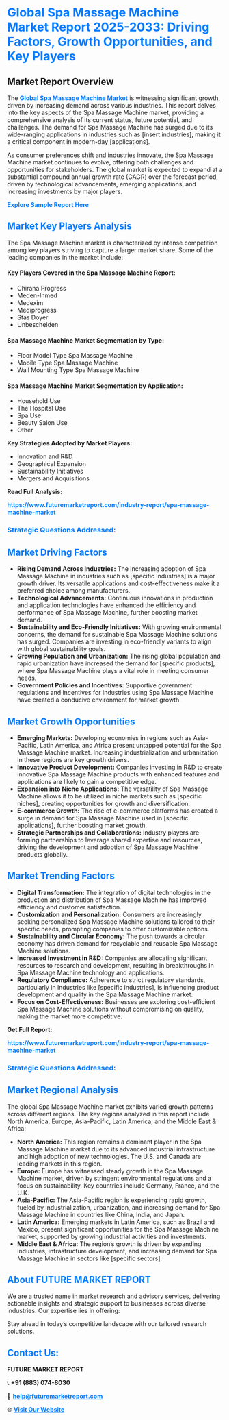 <h1 style="color: #007BFF;">Global Spa Massage Machine Market Report 2025-2033: Driving Factors, Growth Opportunities, and Key Players</h1>

<section id="overview">
<h2>Market Report Overview</h2>
<p>The <a href="https://www.futuremarketreport.com/industry-report/spa-massage-machine-market" style="color: #007BFF; text-decoration: none;"><strong>Global Spa Massage Machine Market</strong></a> is witnessing significant growth, driven by increasing demand across various industries. This report delves into the key aspects of the Spa Massage Machine market, providing a comprehensive analysis of its current status, future potential, and challenges. The demand for Spa Massage Machine has surged due to its wide-ranging applications in industries such as [insert industries], making it a critical component in modern-day [applications].</p>
<p>As consumer preferences shift and industries innovate, the Spa Massage Machine market continues to evolve, offering both challenges and opportunities for stakeholders. The global market is expected to expand at a substantial compound annual growth rate (CAGR) over the forecast period, driven by technological advancements, emerging applications, and increasing investments by major players.</p>
</section>

<section id="overview">
<p><a href="https://www.futuremarketreport.com/request-sample/reportId=42529" style="color: #007BFF; text-decoration: none;"><strong>Explore Sample Report Here</strong></a></p>
</section>

<section id="key-players">
<h2 style="color: #007BFF;">Market Key Players Analysis</h2>
<p>The Spa Massage Machine market is characterized by intense competition among key players striving to capture a larger market share. Some of the leading companies in the market include:</p>
<h4>Key Players Covered in the Spa Massage Machine Report:</h4>
<ul><li>Chirana Progress</li><li>Meden-Inmed</li><li>Medexim</li><li>Mediprogress</li><li>Stas Doyer</li><li>Unbescheiden</li></ul>
<h4>Spa Massage Machine Market Segmentation by Type:</h4>
<ul><li>Floor Model Type Spa Massage Machine</li><li>Mobile Type Spa Massage Machine</li><li>Wall Mounting Type Spa Massage Machine</li></ul>

<h4>Spa Massage Machine Market Segmentation by Application:</h4>
<ul><li>Household Use</li><li>The Hospital Use</li><li>Spa Use</li><li>Beauty Salon Use</li><li>Other</li></ul>
<p><strong>Key Strategies Adopted by Market Players:</strong></p>
<ul>
<li>Innovation and R&D</li>
<li>Geographical Expansion</li>
<li>Sustainability Initiatives</li>
<li>Mergers and Acquisitions</li>
</ul>
</section>

<section>
<p><strong>Read Full Analysis: </strong></p><a href="https://www.futuremarketreport.com/industry-report/spa-massage-machine-market" style="color: #007BFF; text-decoration: none;"><strong>https://www.futuremarketreport.com/industry-report/spa-massage-machine-market</strong></a>
<h3 style="color: #007BFF;">Strategic Questions Addressed:</h3>
</section>

<section id="driving-factors">
<h2 style="color: #007BFF;">Market Driving Factors</h2>
<ul>
<li><strong>Rising Demand Across Industries:</strong> The increasing adoption of Spa Massage Machine in industries such as [specific industries] is a major growth driver. Its versatile applications and cost-effectiveness make it a preferred choice among manufacturers.</li>
<li><strong>Technological Advancements:</strong> Continuous innovations in production and application technologies have enhanced the efficiency and performance of Spa Massage Machine, further boosting market demand.</li>
<li><strong>Sustainability and Eco-Friendly Initiatives:</strong> With growing environmental concerns, the demand for sustainable Spa Massage Machine solutions has surged. Companies are investing in eco-friendly variants to align with global sustainability goals.</li>
<li><strong>Growing Population and Urbanization:</strong> The rising global population and rapid urbanization have increased the demand for [specific products], where Spa Massage Machine plays a vital role in meeting consumer needs.</li>
<li><strong>Government Policies and Incentives:</strong> Supportive government regulations and incentives for industries using Spa Massage Machine have created a conducive environment for market growth.</li>
</ul>
</section>

<section id="growth-opportunities">
<h2 style="color: #007BFF;">Market Growth Opportunities</h2>
<ul>
<li><strong>Emerging Markets:</strong> Developing economies in regions such as Asia-Pacific, Latin America, and Africa present untapped potential for the Spa Massage Machine market. Increasing industrialization and urbanization in these regions are key growth drivers.</li>
<li><strong>Innovative Product Development:</strong> Companies investing in R&D to create innovative Spa Massage Machine products with enhanced features and applications are likely to gain a competitive edge.</li>
<li><strong>Expansion into Niche Applications:</strong> The versatility of Spa Massage Machine allows it to be utilized in niche markets such as [specific niches], creating opportunities for growth and diversification.</li>
<li><strong>E-commerce Growth:</strong> The rise of e-commerce platforms has created a surge in demand for Spa Massage Machine used in [specific applications], further boosting market growth.</li>
<li><strong>Strategic Partnerships and Collaborations:</strong> Industry players are forming partnerships to leverage shared expertise and resources, driving the development and adoption of Spa Massage Machine products globally.</li>
</ul>
</section>

<section id="trending-factors">
<h2 style="color: #007BFF;">Market Trending Factors</h2>
<ul>
<li><strong>Digital Transformation:</strong> The integration of digital technologies in the production and distribution of Spa Massage Machine has improved efficiency and customer satisfaction.</li>
<li><strong>Customization and Personalization:</strong> Consumers are increasingly seeking personalized Spa Massage Machine solutions tailored to their specific needs, prompting companies to offer customizable options.</li>
<li><strong>Sustainability and Circular Economy:</strong> The push towards a circular economy has driven demand for recyclable and reusable Spa Massage Machine solutions.</li>
<li><strong>Increased Investment in R&D:</strong> Companies are allocating significant resources to research and development, resulting in breakthroughs in Spa Massage Machine technology and applications.</li>
<li><strong>Regulatory Compliance:</strong> Adherence to strict regulatory standards, particularly in industries like [specific industries], is influencing product development and quality in the Spa Massage Machine market.</li>
<li><strong>Focus on Cost-Effectiveness:</strong> Businesses are exploring cost-efficient Spa Massage Machine solutions without compromising on quality, making the market more competitive.</li>
</ul>
</section>

<section>
<p><strong>Get Full Report: </strong></p><a href="https://www.futuremarketreport.com/industry-report/spa-massage-machine-market" style="color: #007BFF; text-decoration: none;"><strong>https://www.futuremarketreport.com/industry-report/spa-massage-machine-market</strong></a>
<h3 style="color: #007BFF;">Strategic Questions Addressed:</h3>
</section>


<section id="regional-analysis">
<h2 style="color: #007BFF;">Market Regional Analysis</h2>
<p>The global Spa Massage Machine market exhibits varied growth patterns across different regions. The key regions analyzed in this report include North America, Europe, Asia-Pacific, Latin America, and the Middle East & Africa:</p>
<ul>
<li><strong>North America:</strong> This region remains a dominant player in the Spa Massage Machine market due to its advanced industrial infrastructure and high adoption of new technologies. The U.S. and Canada are leading markets in this region.</li>
<li><strong>Europe:</strong> Europe has witnessed steady growth in the Spa Massage Machine market, driven by stringent environmental regulations and a focus on sustainability. Key countries include Germany, France, and the U.K.</li>
<li><strong>Asia-Pacific:</strong> The Asia-Pacific region is experiencing rapid growth, fueled by industrialization, urbanization, and increasing demand for Spa Massage Machine in countries like China, India, and Japan.</li>
<li><strong>Latin America:</strong> Emerging markets in Latin America, such as Brazil and Mexico, present significant opportunities for the Spa Massage Machine market, supported by growing industrial activities and investments.</li>
<li><strong>Middle East & Africa:</strong> The region’s growth is driven by expanding industries, infrastructure development, and increasing demand for Spa Massage Machine in sectors like [specific sectors].</li>
</ul>
</section>

<footer>
<h2 style="color: #007BFF;">About FUTURE MARKET REPORT</h2>
<p>We are a trusted name in market research and advisory services, delivering actionable insights and strategic support to businesses across diverse industries. Our expertise lies in offering:</p>

<p>Stay ahead in today’s competitive landscape with our tailored research solutions.</p>

<h2 style="color: #007BFF;">Contact Us:</h2>
<p><strong>FUTURE MARKET REPORT</strong></p>
<p>📞 <strong>+91 (883) 074-8030</strong></p>
<p>📧 <strong><a href="mailto:help@futuremarketreport.com" style="color: #007BFF;">help@futuremarketreport.com</a></strong></p>
<p>🌐 <strong><a href="https://www.futuremarketreport.com/" style="color: #007BFF;">Visit Our Website</a></strong></p>
</footer>